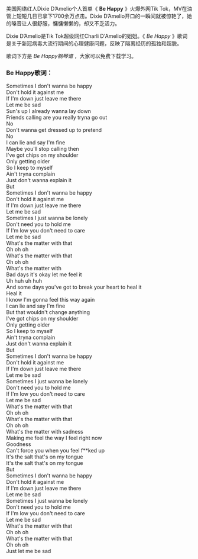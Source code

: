

美国网络红人Dixie D’Amelio个人首单《 **Be Happy** 》火爆外网Tik
Tok，MV在油管上短短几日已拿下1700余万点击。Dixie D’Amelio开口的一瞬间就被惊艳了，她的嗓音让人很舒服，慵慵懒懒的，却又不乏活力。

Dixie D’Amelio是Tik Tok超级网红Charli D'Amelio的姐姐。《 _Be Happy_
》歌词是关于新冠病毒大流行期间的心理健康问题，反映了隔离经历的孤独和超脱。

歌词下方是 _Be Happy钢琴谱_ ，大家可以免费下载学习。

### Be Happy歌词：

Sometimes I don't wanna be happy  
Don't hold it against me  
If I'm down just leave me there  
Let me be sad  
Sun's up I already wanna lay down  
Friends calling are you really tryna go out  
No  
Don't wanna get dressed up to pretend  
No  
I can lie and say I'm fine  
Maybe you'll stop calling then  
I've got chips on my shoulder  
Only getting older  
So I keep to myself  
Ain't tryna complain  
Just don't wanna explain it  
But  
Sometimes I don't wanna be happy  
Don't hold it against me  
If I'm down just leave me there  
Let me be sad  
Sometimes I just wanna be lonely  
Don't need you to hold me  
If I'm low you don't need to care  
Let me be sad  
What's the matter with that  
Oh oh oh  
What's the matter with that  
Oh oh oh  
What's the matter with  
Bad days it's okay let me feel it  
Uh huh uh huh  
And some days you've got to break your heart to heal it  
Heal it  
I know I'm gonna feel this way again  
I can lie and say I'm fine  
But that wouldn't change anything  
I've got chips on my shoulder  
Only getting older  
So I keep to myself  
Ain't tryna complain  
Just don't wanna explain it  
But  
Sometimes I don't wanna be happy  
Don't hold it against me  
If I'm down just leave me there  
Let me be sad  
Sometimes I just wanna be lonely  
Don't need you to hold me  
If I'm low you don't need to care  
Let me be sad  
What's the matter with that  
Oh oh oh  
What's the matter with that  
Oh oh oh  
What's the matter with sadness  
Making me feel the way I feel right now  
Goodness  
Can't force you when you feel f**ked up  
It's the salt that's on my tongue  
It's the salt that's on my tongue  
But  
Sometimes I don't wanna be happy  
Don't hold it against me  
If I'm down just leave me there  
Let me be sad  
Sometimes I just wanna be lonely  
Don't need you to hold me  
If I'm low you don't need to care  
Let me be sad  
What's the matter with that  
Oh oh oh  
What's the matter with that  
Oh oh oh  
Just let me be sad

